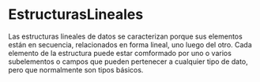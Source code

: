 # EstructurasLineales
Las estructuras lineales de datos se caracterizan porque sus elementos están en secuencia, relacionados en forma lineal, uno luego del otro. Cada elemento de la estructura puede estar
comformado por uno o varios subelementos o campos que pueden pertenecer a cualquier tipo de dato, pero que normalmente son tipos básicos.
